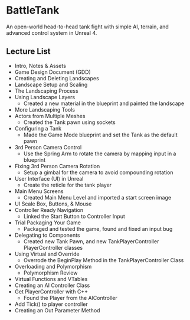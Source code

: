 # BattleTank
An open-world head-to-head tank fight with simple AI, terrain, and advanced control system in Unreal 4.

## Lecture List
* Intro, Notes & Assets
* Game Design Document (GDD)
* Creating and Deleting Landscapes
* Landscape Setup and Scaling
* The Landscaping Process
* Using Landscape Layers
  * Created a new material in the blueprint and painted the landscape
* More Landscaping Tools
* Actors from Multiple Meshes
  * Created the Tank pawn using sockets
* Configuring a Tank
  * Made the Game Mode blueprint and set the Tank as the default pawn
* 3rd Person Camera Control
  * Use the Spring Arm to rotate the camera by mapping input in a blueprint
* Fixing 3rd Person Camera Rotation
  * Setup a gimbal for the camera to avoid compounding rotation
* User Interface (UI) in Unreal
  * Create the reticle for the tank player
* Main Menu Screens
  * Created Main Menu Level and imported a start screen image
* UI Scale Box, Buttons, & Mouse
* Controller Ready Navigation
  * Linked the Start Button to Controller Input
* Trial Packaging Your Game
  * Packaged and tested the game, found and fixed an input bug
* Delegating to Components
  * Created new Tank Pawn, and new TankPlayerController PlayerController classes
* Using Virtual and Override
  * Overrode the BeginPlay Method in the TankPlayerController Class
* Overloading and Polymorphism
  * Polymorphism Review
* Virtual Functions and VTables
* Creating an AI Controller Class
* Get PlayerController with C++
  * Found the Player from the AIController
* Add Tick() to player controller
* Creating an Out Parameter Method